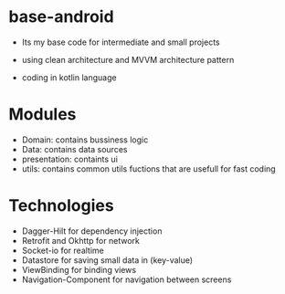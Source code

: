 # base-android

- Its my base code for intermediate and small projects

- using clean architecture and MVVM architecture pattern
- coding in kotlin language

# Modules
- Domain: contains bussiness logic
- Data: contains data sources
- presentation: containts ui 
- utils: contains common utils fuctions that are usefull for fast coding

# Technologies
- Dagger-Hilt for dependency injection
- Retrofit and Okhttp for network
- Socket-io for realtime
- Datastore for saving small data in (key-value)
- ViewBinding for binding views
- Navigation-Component for navigation between screens
